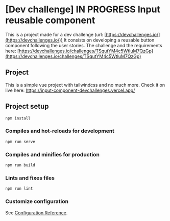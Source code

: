 # [Dev challenge] **IN PROGRESS** Input reusable component

This is a project made for a dev challenge (url: [https://devchallenges.io/](https://devchallenges.io/)) It consists on developing a reusable button component following the user stories.
The challenge and the requirements here: [https://devchallenges.io/challenges/TSqutYM4c5WtluM7QzGp](https://devchallenges.io/challenges/TSqutYM4c5WtluM7QzGp)

## Project

This is a simple vue project with tailwindcss and no much more. Check it on live here: https://input-component-devchallenges.vercel.app/

## Project setup
```
npm install
```

### Compiles and hot-reloads for development
```
npm run serve
```

### Compiles and minifies for production
```
npm run build
```

### Lints and fixes files
```
npm run lint
```

### Customize configuration
See [Configuration Reference](https://cli.vuejs.org/config/).
